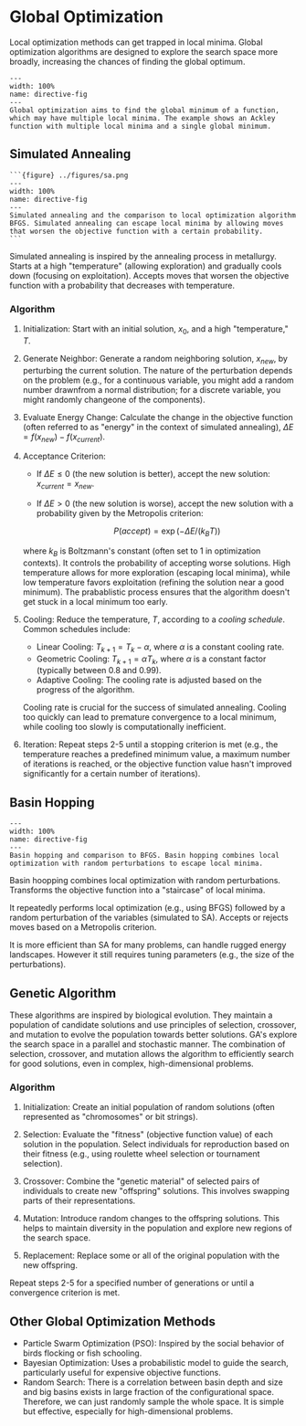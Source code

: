 # Global Optimization
Local optimization methods can get trapped in local minima. Global optimization algorithms are designed to explore the search space more broadly, increasing the chances of finding the global optimum.

```{figure} ../figures/global_opt.png
---
width: 100%
name: directive-fig
---
Global optimization aims to find the global minimum of a function, which may have multiple local minima. The example shows an Ackley function with multiple local minima and a single global minimum.
```

## Simulated Annealing
````{sidebar} 
```{figure} ../figures/sa.png
---
width: 100%
name: directive-fig
---
Simulated annealing and the comparison to local optimization algorithm BFGS. Simulated annealing can escape local minima by allowing moves that worsen the objective function with a certain probability.
```
````
Simulated annealing is inspired by the annealing process in metallurgy. Starts at a high "temperature" (allowing exploration) and gradually cools down (focusing on exploitation). Accepts moves that worsen the objective function with a probability that decreases with temperature.

### Algorithm
1.  Initialization: Start with an initial solution, $x_0$, and a high "temperature," $T$.
2.  Generate Neighbor: Generate a random neighboring solution, $x_{new}$, by perturbing the current solution. The nature of the perturbation depends on the problem (e.g., for a continuous variable, you might add a random number drawnfrom a normal distribution; for a discrete variable, you might randomly changeone of the components).
3.  Evaluate Energy Change: Calculate the change in the objective function (often referred to as "energy" in the context of simulated annealing), $\Delta E= f(x_{new}) - f(x_{current})$.
4.  Acceptance Criterion:
    - If $\Delta E \le 0$ (the new solution is better), accept the new solution: $x_{current} = x_{new}$.
    - If $\Delta E > 0$ (the new solution is worse), accept the new solution with a probability given by the Metropolis criterion:

        $$P(accept) = \exp(-\Delta E / (k_B T))$$

    where $k_B$ is Boltzmann's constant (often set to 1 in optimization contexts). It controls the probability of accepting worse solutions. High temperature allows for more exploration (escaping local minima), while low temperature favors exploitation (refining the solution near a good minimum). The prabablistic process ensures that the algorithm doesn't get stuck in a local minimum too early.

5.  Cooling:  Reduce the temperature, $T$, according to a *cooling schedule*.  Common schedules include:
    - Linear Cooling: $T_{k+1} = T_k - \alpha$, where $\alpha$ is a constant cooling rate.
    - Geometric Cooling: $T_{k+1} = \alpha T_k$, where $\alpha$ is a constant factor (typically between 0.8 and 0.99).
    - Adaptive Cooling:  The cooling rate is adjusted based on the progress of the algorithm.

    Cooling rate is crucial for the success of simulated annealing.  Cooling too quickly can lead to premature convergence to a local minimum, while cooling too slowly is computationally inefficient.

6.  Iteration: Repeat steps 2-5 until a stopping criterion is met (e.g., the temperature reaches a predefined minimum value, a maximum number of iterations is reached, or the objective function value hasn't improved significantly for a certain number of iterations).

## Basin Hopping

```{figure} ../figures/basin_hopping.png
---
width: 100%
name: directive-fig
---
Basin hopping and comparison to BFGS. Basin hopping combines local optimization with random perturbations to escape local minima.
```

Basin hoopping combines local optimization with random perturbations. Transforms the objective function into a "staircase" of local minima. 

It repeatedly performs local optimization (e.g., using BFGS) followed by a random perturbation of the variables (simulated to SA). Accepts or rejects moves based on a Metropolis criterion. 

It is more efficient than SA for many problems, can handle rugged energy landscapes. However it still requires tuning parameters (e.g., the size of the perturbations).

## Genetic Algorithm
These algorithms are inspired by biological evolution. They maintain a population of candidate solutions and use principles of selection, crossover, and mutation to evolve the population towards better solutions. GA's explore the search space in a parallel and stochastic manner. The combination of selection, crossover, and mutation allows the algorithm to efficiently search for good solutions, even in complex, high-dimensional problems.

### Algorithm

1. Initialization: Create an initial population of random solutions (often represented as "chromosomes" or bit strings).

2. Selection: Evaluate the "fitness" (objective function value) of each solution in the population. Select individuals for reproduction based on their fitness (e.g., using roulette wheel selection or tournament selection).

3. Crossover: Combine the "genetic material" of selected pairs of individuals to create new "offspring" solutions. This involves swapping parts of their representations.

4. Mutation: Introduce random changes to the offspring solutions. This helps to maintain diversity in the population and explore new regions of the search space.

5. Replacement: Replace some or all of the original population with the new offspring.

Repeat steps 2-5 for a specified number of generations or until a convergence criterion is met.

## Other Global Optimization Methods
- Particle Swarm Optimization (PSO): Inspired by the social behavior of birds flocking or fish schooling.
- Bayesian Optimization: Uses a probabilistic model to guide the search, particularly useful for expensive objective functions.
- Random Search: There is a correlation between basin depth and size and big basins exists in large fraction of the configurational space. Therefore, we can just randomly sample the whole space. It is simple but effective, especially for high-dimensional problems. 